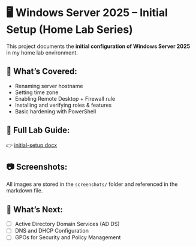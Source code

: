 # 🖥️ Windows Server 2025 – Initial Setup (Home Lab Series)

This project documents the **initial configuration of Windows Server 2025** in my home lab environment.

## 📌 What’s Covered:
- Renaming server hostname
- Setting time zone
- Enabling Remote Desktop + Firewall rule
- Installing and verifying roles & features
- Basic hardening with PowerShell

## 📘 Full Lab Guide:
👉 [initial-setup.docx](Initial-Server-Setup.docx)

## 📷 Screenshots:
All images are stored in the `screenshots/` folder and referenced in the markdown file.

## 🔄 What’s Next:
- [ ] Active Directory Domain Services (AD DS)
- [ ] DNS and DHCP Configuration
- [ ] GPOs for Security and Policy Management
